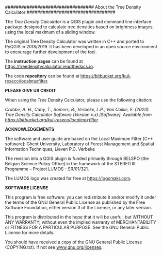 #################################
About the Tree Density Calculator
#################################

The *Tree Density Calculator* is a QGIS plugin and command line interface package designed to calculate tree densities
based on brightness images, using the local maximum of a sliding window.

The original Tree Density Calculator was written in C++ and ported to PyQGIS in 2018/2019. It has been developed in an
open source environment to encourage further development of the tool.

The **instruction pages** can be found at <https://treedensitycalculator.readthedocs.io>.

The code **repository** can be found at https://bitbucket.org/kul-reseco/localmaxfilter.

**PLEASE GIVE US CREDIT**

When using the Tree Density Calculator, please use the following citation:

*Crabbé, A. H., Cahy, T., Somers, B., Verbeke, L.P., Van Coillie, F. (2020). Tree Density Calculator Software*
*(Version x.x) [Software]. Available from https://bitbucket.org/kul-reseco/localmaxfilter.*

**ACKNOWLEDGEMENTS**

The software and user guide are based on the Local Maximum Filter [C++ software]:
Ghent University, Laboratory of Forest Management and Spatial Information Techniques, Lieven P.C. Verbeke

The revision into a QGIS plugin is funded primarily through BELSPO (the Belgian Science Policy Office) in the framework
of the STEREO III Programme – Project LUMOS - SR/01/321.

The LUMOS logo was created for free at https://logomakr.com.

**SOFTWARE LICENSE**

This program is free software: you can redistribute it and/or modify it under the terms of the GNU General Public
License as published by the Free Software Foundation, either version 3 of the License, or any later version.

This program is distributed in the hope that it will be useful, but WITHOUT ANY WARRANTY; without even the implied
warranty of MERCHANTABILITY or FITNESS FOR A PARTICULAR PURPOSE.  See the GNU General Public License for more details.

You should have received a copy of the GNU General Public License (COPYING.txt). If not see www.gnu.org/licenses.


